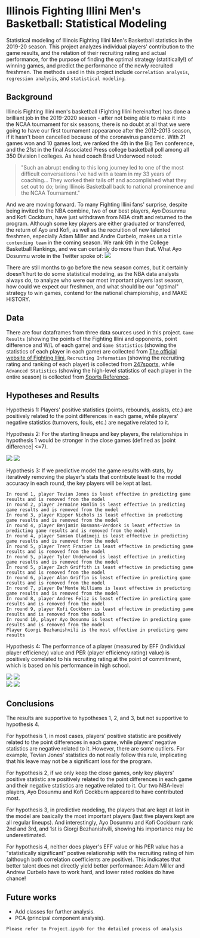 # Illinois Fighting Illini Men's Basketball: Statistical Modeling
Statistical modeling of Illinois Fighting Illini Men's Basketball statistics in the 2019-20 season. This project analyzes individual players' contribution to the game results, and the relation of their recruiting rating and actual performance, for the purpose of finding the optimal strategy (statitically!) of winning games, and predict the performance of the newly recruited freshmen. The methods used in this project include `correlation analysis`, `regression analysis`, and `statistical modeling`.

## Background
Illinois Fighting Illini men's basketball (Fighting Illini hereinafter) has done a brilliant job in the 2019-2020 season - after not being able to make it into the NCAA tournament for six seasons, there is no doubt at all that we were going to have our first tournament appearance after the 2012-2013 season, if it hasn't been cancelled because of the coronavirus pandemic. With 21 games won and 10 games lost, we ranked the 4th in the Big Ten conference, and the 21st in the final Associated Press college basketball poll among all 350 Division I colleges. As head coach Brad Underwood noted:
> "Such an abrupt ending to this long journey led to one of the most difficult conversations I've had with a team in my 33 years of coaching...  They worked their tails off and accomplished what they set out to do; bring Illinois Basketball back to national prominence and the NCAA Tournament."

And we are moving forward. To many Fighting Illini fans' surprise, despite being invited to the NBA combine, two of our best players, Ayo Dosunmu and Kofi Cockburn, have just withdrawn from NBA draft and returned to the program. Although some key players are either graduated or transferred, the return of Ayo and Kofi, as well as the recruition of new talented freshmen, especially Adam Miller and Andre Curbelo, makes us a `title contending team` in the coming season. We rank 6th in the College Basketball Rankings, and we can certainly do more than that. What Ayo Dosunmu wrote in the Twitter spoke of:
![](https://pbs.twimg.com/media/EeTI7bDWkAYcztJ?format=jpg&name=medium)

There are still months to go before the new season comes, but it certainly doesn't hurt to do some statistical modeling, as the NBA data analysts always do, to analyze who were our most important players last season, how could we expect our freshmen, and what should be our "optimal" strategy to win games, contend for the national championship, and MAKE HISTORY.

## Data
There are four dataframes from three data sources used in this project. `Game Results` (showing the points of the Fighting Illini and opponents, point difference and W/L of each game) and `Game Statistics` (showing the statistics of each player in each game) are collected from [The official website of Fighting Illini](https://fightingillini.com/sports/mens-basketball/stats), `Recruiting Information` (showing the recruiting rating and ranking of each player) is collected from [247sports](https://247sports.com/college/illinois/Season/2020-Basketball/Commits/), while `Advanced Statistics` (showing the high-level statistics of each player in the entire season) is collected from [Sports Reference](https://www.sports-reference.com/cbb/schools/illinois/2020.html).

## Hypotheses and Results
Hypothesis 1: Players' positive statistics (points, rebounds, assists, etc.) are positively related to the point differences in each game, while players' negative statistics (turnovers, fouls, etc.) are negative related to it.

Hypothesis 2: For the starting lineups and key players, the relationships in hypothesis 1 would be stronger in the close games (defined as |point difference| <=7).

![](https://github.com/charlemagne1996/Final_Projects_Su2020/blob/master/Images/Result1.png) 
![](https://github.com/charlemagne1996/Final_Projects_Su2020/blob/master/Images/Result2.png)  

Hypothesis 3: If we predictive model the game results with stats, by iteratively removing the player's stats that contribute least to the model accuracy in each round, the key players will be kept at last.

    In round 1, player Tevian Jones is least effective in predicting game results and is removed from the model
    In round 2, player Jermaine Hamlin is least effective in predicting game results and is removed from the model
    In round 3, player Kipper Nichols is least effective in predicting game results and is removed from the model
    In round 4, player Benjamin Bosmans-Verdonk is least effective in predicting game results and is removed from the model
    In round 4, player Samson Oladimeji is least effective in predicting game results and is removed from the model
    In round 5, player Trent Frazier is least effective in predicting game results and is removed from the model
    In round 5, player Tyler Underwood is least effective in predicting game results and is removed from the model
    In round 5, player Zach Griffith is least effective in predicting game results and is removed from the model
    In round 6, player Alan Griffin is least effective in predicting game results and is removed from the model
    In round 7, player Da'Monte Williams is least effective in predicting game results and is removed from the model
    In round 8, player Andres Feliz is least effective in predicting game results and is removed from the model
    In round 9, player Kofi Cockburn is least effective in predicting game results and is removed from the model
    In round 10, player Ayo Dosunmu is least effective in predicting game results and is removed from the model
    Player Giorgi Bezhanishvili is the most effective in predicting game results

Hypothesis 4: The performance of a player (measured by EFF (individual player efficiency) value and PER (player efficiency rating) value) is positively correlated to his recruiting rating at the point of commitment, which is based on his performance in high school.

![](https://github.com/charlemagne1996/Final_Projects_Su2020/blob/master/Images/Result3.png) 
![](https://github.com/charlemagne1996/Final_Projects_Su2020/blob/master/Images/Result4.png)  
![](https://github.com/charlemagne1996/Final_Projects_Su2020/blob/master/Images/Result5.png) 
![](https://github.com/charlemagne1996/Final_Projects_Su2020/blob/master/Images/Result6.png)  

## Conclusions

The results are supportive to hypotheses 1, 2, and 3, but not supportive to hypothesis 4.

For hypothesis 1, in most cases, players' positive statistic are positively related to the point differences in each game, while players' negative statistics are negative related to it. However, there are some outliers. For example, Tevian Jones' statistics do not really follow this rule, implicating that his leave may not be a significant loss for the program.

For hypothesis 2, if we only keep the close games, only key players' positive statistic are positively related to the point differences in each game and their negative statistics are negative related to it. Our two NBA-level players, Ayo Dosunmu and Kofi Cockburn appeared to have contributed most.

For hypothesis 3, in predictive modeling, the players that are kept at last in the model are basically the most important players (last five players kept are all regular lineups). And interestingly, Ayo Dosunmu and Kofi Cockburn rank 2nd and 3rd, and 1st is Giorgi Bezhanishvili, showing his importance may be underestimated.

For hypothesis 4, neither does player's EFF value or his PER value has a "statistically significant" postive relationship with the recruiting rating of him (although both correlation coefficients are positive). This indicates that better talent does not directly yield better performance: Adam Miller and Andrew Curbelo have to work hard, and lower rated rookies do have chance!

## Future works

* Add classes for further analysis.
* PCA (principal component analysis). 

`Please refer to Project.ipynb for the detailed process of analysis`
